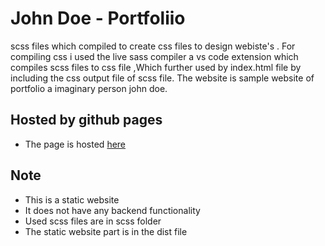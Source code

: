 # John Doe - Portfoliio
scss files which compiled to create css files to design webiste's . For compiling css i used the live sass compiler a vs code extension which compiles scss files to css file ,Which further used by index.html file by including the css output file of scss file. The website is sample website of portfolio a imaginary person john doe.

## Hosted by github pages
* The page is hosted [here](https://grep-many.github.io/JohnDoe-Portfolio/dist/)

## Note
* This is a static website
* It does not have any backend functionality
* Used scss files are in scss folder
* The static website part is in the dist file
